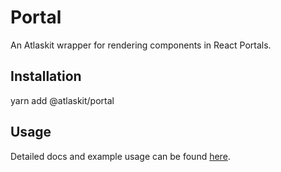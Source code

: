 # Portal

An Atlaskit wrapper for rendering components in React Portals.

## Installation

yarn add @atlaskit/portal

## Usage

Detailed docs and example usage can be found [here](https://atlaskit.atlassian.com/packages/core/portal).
